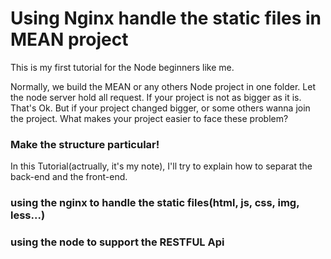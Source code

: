 # Using Nginx handle the static files in MEAN project

This is my first tutorial for the Node beginners like me.

Normally, we build the MEAN or any others Node project in one folder. 
Let the node server hold all request. 
If your project is not as bigger as it is. That's Ok.
But if your project changed bigger, or some others wanna join the project.
What makes your project easier to face these problem?

### Make the structure particular!

In this Tutorial(actrually, it's my note), I'll try to explain how to separat the back-end and the front-end.

### using the nginx to handle the static files(html, js, css, img, less...)
### using the node to support the RESTFUL Api


